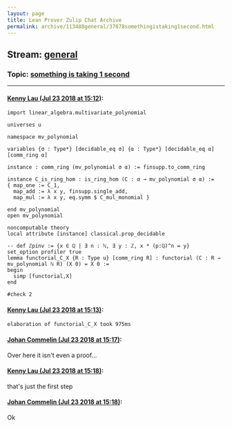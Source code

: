 ```yaml
---
layout: page
title: Lean Prover Zulip Chat Archive 
permalink: archive/113488general/37878somethingistaking1second.html
---
```


## Stream: [general](index.html)
### Topic: [something is taking 1 second](37878somethingistaking1second.html)

---

#### [Kenny Lau (Jul 23 2018 at 15:12)](https://leanprover.zulipchat.com/#narrow/stream/113488-general/topic/something%20is%20taking%201%20second/near/130147638):
```lean
import linear_algebra.multivariate_polynomial

universes u

namespace mv_polynomial

variables {σ : Type*} [decidable_eq σ] {α : Type*} [decidable_eq α] [comm_ring α]

instance : comm_ring (mv_polynomial σ α) := finsupp.to_comm_ring

instance C_is_ring_hom : is_ring_hom (C : α → mv_polynomial σ α) :=
{ map_one := C_1,
  map_add := λ x y, finsupp.single_add,
  map_mul := λ x y, eq.symm $ C_mul_monomial }

end mv_polynomial
open mv_polynomial

noncomputable theory
local attribute [instance] classical.prop_decidable

-- def ℤpinv := {x ∈ ℚ | ∃ n : ℕ, ∃ y : ℤ, x * (p:ℚ)^n = y}
set_option profiler true
lemma functorial_C_X {R : Type u} [comm_ring R] : functorial (C : R → mv_polynomial ℕ R) (X 0) = X 0 :=
begin
  simp [functorial,X]
end

#check 2
```

#### [Kenny Lau (Jul 23 2018 at 15:13)](https://leanprover.zulipchat.com/#narrow/stream/113488-general/topic/something%20is%20taking%201%20second/near/130147646):
```
elaboration of functorial_C_X took 975ms
```

#### [Johan Commelin (Jul 23 2018 at 15:17)](https://leanprover.zulipchat.com/#narrow/stream/113488-general/topic/something%20is%20taking%201%20second/near/130147865):
Over here it isn't even a proof...

#### [Kenny Lau (Jul 23 2018 at 15:18)](https://leanprover.zulipchat.com/#narrow/stream/113488-general/topic/something%20is%20taking%201%20second/near/130147908):
that's just the first step

#### [Johan Commelin (Jul 23 2018 at 15:18)](https://leanprover.zulipchat.com/#narrow/stream/113488-general/topic/something%20is%20taking%201%20second/near/130147911):
Ok


